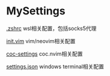 # MySettings

[.zshrc]() wsl相关配置，包括socks5代理

[init.vim]() vim/neovim相关配置

[coc-settings]() coc.nvim相关配置

[settings.json]() windows terminal相关配置
